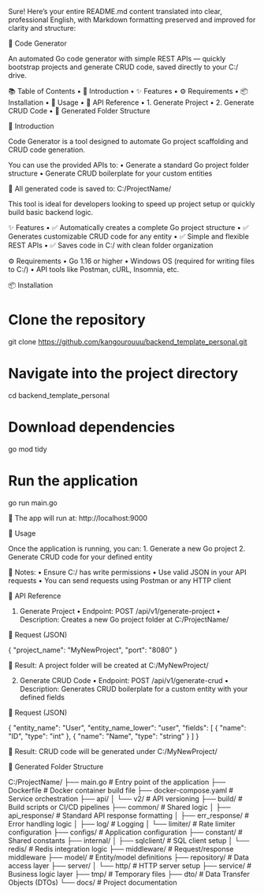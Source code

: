 Sure! Here’s your entire README.md content translated into clear, professional English, with Markdown formatting preserved and improved for clarity and structure:

🎉 Code Generator

An automated Go code generator with simple REST APIs — quickly bootstrap projects and generate CRUD code, saved directly to your C:/ drive.

📚 Table of Contents
	•	🔰 Introduction
	•	✨ Features
	•	⚙️ Requirements
	•	📦 Installation
	•	🚀 Usage
	•	🧩 API Reference
	•	1. Generate Project
	•	2. Generate CRUD Code
	•	📁 Generated Folder Structure

🔰 Introduction

Code Generator is a tool designed to automate Go project scaffolding and CRUD code generation.

You can use the provided APIs to:
	•	Generate a standard Go project folder structure
	•	Generate CRUD boilerplate for your custom entities

📍 All generated code is saved to: C:/ProjectName/

This tool is ideal for developers looking to speed up project setup or quickly build basic backend logic.

✨ Features
	•	✅ Automatically creates a complete Go project structure
	•	✅ Generates customizable CRUD code for any entity
	•	✅ Simple and flexible REST APIs
	•	✅ Saves code in C:/ with clean folder organization

⚙️ Requirements
	•	Go 1.16 or higher
	•	Windows OS (required for writing files to C:/)
	•	API tools like Postman, cURL, Insomnia, etc.

📦 Installation

# Clone the repository
git clone https://github.com/kangourouuu/backend_template_personal.git

# Navigate into the project directory
cd backend_template_personal

# Download dependencies
go mod tidy

# Run the application
go run main.go

📍 The app will run at: http://localhost:9000

🚀 Usage

Once the application is running, you can:
	1.	Generate a new Go project
	2.	Generate CRUD code for your defined entity

📌 Notes:
	•	Ensure C:/ has write permissions
	•	Use valid JSON in your API requests
	•	You can send requests using Postman or any HTTP client

🧩 API Reference

1. Generate Project
	•	Endpoint: POST /api/v1/generate-project
	•	Description: Creates a new Go project folder at C:/ProjectName/

📨 Request (JSON)

{
  "project_name": "MyNewProject",
  "port": "8080"
}

📂 Result: A project folder will be created at C:/MyNewProject/

2. Generate CRUD Code
	•	Endpoint: POST /api/v1/generate-crud
	•	Description: Generates CRUD boilerplate for a custom entity with your defined fields

📨 Request (JSON)

{
  "entity_name": "User",
  "entity_name_lower": "user",
  "fields": [
    {
      "name": "ID",
      "type": "int"
    },
    {
      "name": "Name",
      "type": "string"
    }
  ]
}

📂 Result: CRUD code will be generated under C:/MyNewProject/

📁 Generated Folder Structure

C:/ProjectName/
├── main.go                 # Entry point of the application
├── Dockerfile              # Docker container build file
├── docker-compose.yaml     # Service orchestration
├── api/
│   └── v2/                 # API versioning
├── build/                  # Build scripts or CI/CD pipelines
├── common/                 # Shared logic
│   ├── api_response/       # Standard API response formatting
│   ├── err_response/       # Error handling logic
│   ├── log/                # Logging
│   └── limiter/            # Rate limiter configuration
├── configs/                # Application configuration
├── constant/               # Shared constants
├── internal/
│   ├── sqlclient/          # SQL client setup
│   └── redis/              # Redis integration logic
├── middleware/             # Request/response middleware
├── model/                  # Entity/model definitions
├── repository/             # Data access layer
├── server/
│   └── http/               # HTTP server setup
├── service/                # Business logic layer
├── tmp/                    # Temporary files
├── dto/                    # Data Transfer Objects (DTOs)
└── docs/                   # Project documentation
